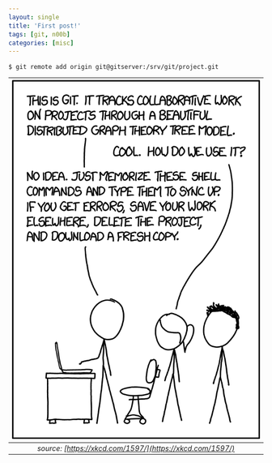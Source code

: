 ```yaml
---
layout: single
title: 'First post!'
tags: [git, n00b]
categories: [misc]
---
```


```
$ git remote add origin git@gitserver:/srv/git/project.git
```

| ![xkcd - git](/assets/images/xkcd-git.png) |
|:--:|
| *source: [https://xkcd.com/1597/](https://xkcd.com/1597/)* |
